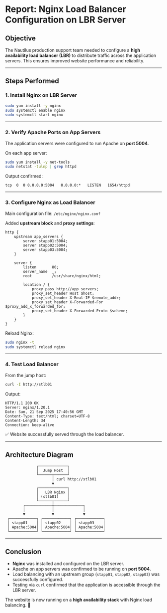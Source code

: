 # Report: Nginx Load Balancer Configuration on LBR Server

## Objective

The Nautilus production support team needed to configure a **high availability load balancer (LBR)** to distribute traffic across the application servers. This ensures improved website performance and reliability.

---

## Steps Performed

### 1. Install Nginx on LBR Server

```bash
sudo yum install -y nginx
sudo systemctl enable nginx
sudo systemctl start nginx
```

---

### 2. Verify Apache Ports on App Servers

The application servers were configured to run Apache on **port 5004**.

On each app server:

```bash
sudo yum install -y net-tools
sudo netstat -tulnp | grep httpd
```

Output confirmed:

```
tcp  0  0 0.0.0.0:5004   0.0.0.0:*   LISTEN   1654/httpd
```

---

### 3. Configure Nginx as Load Balancer

Main configuration file: `/etc/nginx/nginx.conf`

Added **upstream block** and **proxy settings**:

```nginx
http {
    upstream app_servers {
        server stapp01:5004;
        server stapp02:5004;
        server stapp03:5004;
    }

    server {
        listen       80;
        server_name  _;
        root         /usr/share/nginx/html;

        location / {
            proxy_pass http://app_servers;
            proxy_set_header Host $host;
            proxy_set_header X-Real-IP $remote_addr;
            proxy_set_header X-Forwarded-For $proxy_add_x_forwarded_for;
            proxy_set_header X-Forwarded-Proto $scheme;
        }
    }
}
```

Reload Nginx:

```bash
sudo nginx -t
sudo systemctl reload nginx
```

---

### 4. Test Load Balancer

From the jump host:

```bash
curl -I http://stlb01
```

Output:

```
HTTP/1.1 200 OK
Server: nginx/1.20.1
Date: Sun, 21 Sep 2025 17:40:56 GMT
Content-Type: text/html; charset=UTF-8
Content-Length: 34
Connection: keep-alive
```

✅ Website successfully served through the load balancer.

---

## Architecture Diagram

```text
              ┌─────────────┐
              │  Jump Host  │
              └──────┬──────┘
                     │ curl http://stlb01
                     ▼
              ┌─────────────┐
              │   LBR Nginx │
              │ (stlb01)    │
              └──────┬──────┘
        ┌────────────┼─────────────┐
        │            │             │
        ▼            ▼             ▼
 ┌────────────┐ ┌────────────┐ ┌────────────┐
 │ stapp01    │ │ stapp02    │ │ stapp03    │
 │ Apache:5004│ │ Apache:5004│ │ Apache:5004│
 └────────────┘ └────────────┘ └────────────┘
```

---

## Conclusion

* **Nginx** was installed and configured on the LBR server.
* Apache on app servers was confirmed to be running on **port 5004**.
* Load balancing with an upstream group (`stapp01`, `stapp02`, `stapp03`) was successfully configured.
* Testing via `curl` confirmed that the application is accessible through the LBR server.

The website is now running on a **high availability stack** with Nginx load balancing. 🎉
